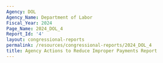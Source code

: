 ```yaml
---
Agency: DOL
Agency_Name: Department of Labor
Fiscal_Year: 2024
Page_Name: 2024_DOL_4
Report_Id: '4'
layout: congressional-reports
permalink: /resources/congressional-reports/2024_DOL_4
title: Agency Actions to Reduce Improper Payments Report
---
```

